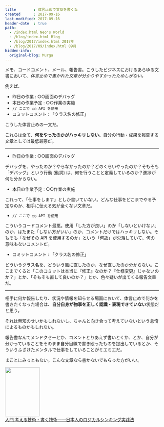 ```yaml
---
title        : 体言止めで文章を書くな
created      : 2017-09-16
last-modified: 2017-09-16
header-date  : true
path:
  - /index.html Neo's World
  - /blog/index.html Blog
  - /blog/2017/index.html 2017年
  - /blog/2017/09/index.html 09月
hidden-info:
  original-blog: Murga
---
```


メモ、コードコメント、メール、報告書。こうしたビジネスにおけるあらゆる文書において、*体言止めで書かれた文章が分かりやすかったためしがない。*

例えば、

- 昨日の作業 : ○○画面のデバッグ
- 本日の作業予定 : ○○作業の実施
- `// ここで ○○ API を使用`
- コミットコメント : 「クラス名の修正」

こうした体言止めの一文だ。

これらは全て、**何をやったのかがハッキリしない**。自分の行動・成果を報告する文章としては最低最悪だ。

---

- 昨日の作業 : ○○画面のデバッグ

デバッグを、やったのか？やらなかったのか？どのくらいやったのか？そもそも「デバッグ」という行動 (動詞) は、何を行うことと定義しているのか？進捗が何も分からない。

- 本日の作業予定 : ○○作業の実施

これって、「仕事をします」としか書いていない。どんな仕事をどこまでやる予定なのか、相手に伝える気が全くない文章だ。

- `// ここで ○○ API を使用`

こういうコードコメント最悪。使用「した方が良い」のか「しないといけない」のか、はたまた「しない方がいい」のか、コメントだけではハッキリしない。そもそも「なぜその API を使用するのか」という「何故」が欠落していて、何の意味もないコメントだ。

- コミットコメント : 「クラス名の修正」

どういうクラス名を、どういう風に直したのか、なぜ直したのか分からない。ここまでくると「このコミットは本当に『修正』なのか？『仕様変更』じゃないのか？」とか、「そもそも直して良いのか？」とか、色々疑いが出てくる報告文章だ。

---

相手に何か報告したり、状況や情報を知らせる場面において、体言止めで何かを書きたくなった場合は、**自分自身が物事を正しく認識・表現できていない**状態だと思う。

それは無知のせいかもしれないし、ちゃんと向き合って考えていないという怠惰によるものかもしれない。

報告書なんてメンドクセーとか、コメントとりあえず書いとくか、とか、自分が分かっていることをそのまま自分目線で書き殴ったものを提出しているとか、そういうふざけたメンタルで仕事をしていることがミエミエだ。

まことにみっともない。こんな文章なら書かないでもらった方がいい。

<div class="ad-amazon">
  <div class="ad-amazon-image">
    <a href="https://www.amazon.co.jp/dp/4478014582?tag=neos21-22&amp;linkCode=osi&amp;th=1&amp;psc=1">
      <img src="https://m.media-amazon.com/images/I/5108R0veDXL._SL160_.jpg" width="113" height="160">
    </a>
  </div>
  <div class="ad-amazon-info">
    <div class="ad-amazon-title">
      <a href="https://www.amazon.co.jp/dp/4478014582?tag=neos21-22&amp;linkCode=osi&amp;th=1&amp;psc=1">入門 考える技術・書く技術――日本人のロジカルシンキング実践法</a>
    </div>
  </div>
</div>
